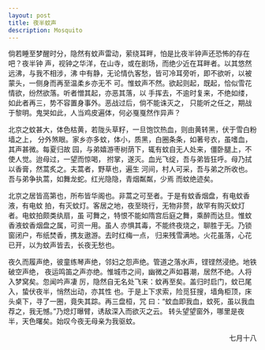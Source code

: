 ```yaml
---
layout: post
title: 夜半蚊声
description: Mosquito
---
```


倘若睡至梦醒时分，隐然有蚊声雷动，萦绕耳畔，怕是比夜半钟声还恐怖的存在吧？夜半钟
声，视钟之华洋，在山寺，或在剧场，而绝少近在耳畔者。以其悠然远沸，与我不相涉，沸
中有静，无论情仇客愁，皆可冷耳旁听，即不欲听，以被蒙头，一侧身而再至温柔乡亦无不
可。惟蚊声不然。欲起则起，既起，恰似雪花情欲，纷然欲落。听者憎其起，亦恶其落，以
手挥去，不逾时复来，不绝如缕，如此者再三，势不容置身事外。恶战过后，倘不能诛灭之，
只能听之任之，期战于黎明。鬼哭如此，人当鸡皮遍体，何必戛戛然作异声？

北京之蚊甚大，体色枯黄，若陇头草籽，一旦饱饮热血，则由黄转黑，伏于雪白粉墙之上，
分外煞眼。家乡亦多蚊，体小，质黑，白圈条条，如著号衣，虽嗜血，其声甚微。每夏归故
园，与弟嬉游枣树荫下，辄有蚊自无人处来，僵卧腿上，不使人觉。迨母过，一望而惊喝，
拊掌，遂灭。血光飞绽，吾与弟皆狂呼。母乃拭以香膏，然蒿炙之。夫蒿者，野草也，遍生
河间，村人可采，吾与弟之所收也。吾与弟争执蒿，如舞龙蛇。红光隐隐，青烟粼粼，少焉
而蚊绝迹矣。

北京之居皆高第也，所布皆华阁也。非蒿之可至者。于是有蚊香烟盘，有电蚊香液，有电蚊
拍，有灭蚊灯。客居之地，夜至晓行，无物非赘，故罕有购灭蚊灯者。电蚊拍颇类纨扇，虽
可舞之，特恨不能如隋宫后庭之舞，乘醉而达旦。惟蚊香液蚊香烟盘之属，可资一用。虽人
亦惧其毒，不能终夜烧之，聊胜于无。乃锁窗闭户，布纸焚香，携友遨游。去时红梅一点，
归来残雪满地。火花虽落，心花已开，以为蚊声皆去，长夜无愁也。

夜久而履声绝，彼童练琴声绝，邻妇之怨声绝。管道之落水声，铿铿然浸绝。地铁破空声绝，
夜运鸣笛之声亦绝。惟城市之间，幽微之声如暮潮，居然不绝。人将入梦窝矣。忽闻吟声凄
厉，隐然自无名处飞来：蚊再至矣。盖归时启门，蚊已尾入，蛰伏夜半，悄然出动，亦其性
也。于是上下求索，险觅狂搜，墙角柜顶，床头桌下，寻了一圈，竟失其踪。再三盘桓，咒
曰：“蚊血即我血，蚊死，虽以我血荐之，我无憾。”乃熄灯曝臂，诱敌深入而欲灭之云。
转头望望窗外，哪里是夜半，天色曙矣。始叹今夜无母亲为我驱蚊。

<div style="text-align:right">七月十八</div>
